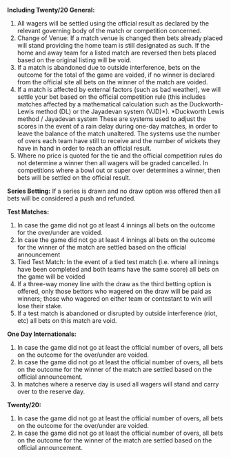 **Including Twenty/20**
**General:**

1. All wagers will be settled using the official result as declared by the relevant governing body of the match or competition concerned.
2. Change of Venue:
If a match venue is changed then bets already placed will stand providing the home team is still designated as such. If the home and away team for a listed match are reversed then bets placed based on the original listing will be void.
3. If a match is abandoned due to outside interference, bets on the outcome for the total of the game are voided, if no winner is declared from the official site all bets on the winner of the match are voided.
4. If a match is affected by external factors (such as bad weather), we will settle your bet based on the official competition rule (this includes matches affected by a mathematical calculation such as the Duckworth-Lewis method (DL) or the Jayadevan system (VJD)*).
*Duckworth Lewis method / Jayadevan system
These are systems used to adjust the scores in the event of a rain delay during one-day matches, in order to leave the balance of the match unaltered. The systems use the number of overs each team have still to receive and the number of wickets they have in hand in order to reach an official result.
5. Where no price is quoted for the tie and the official competition rules do not determine a winner then all wagers will be graded cancelled. In competitions where a bowl out or super over determines a winner, then bets will be settled on the official result.

**Series Betting:**
If a series is drawn and no draw option was offered then all bets will be considered a push and refunded.

**Test Matches:**

1. In case the game did not go at least 4 innings all bets on the outcome for the over/under are voided.
2. In case the game did not go at least 4 innings all bets on the outcome for the winner of the match are settled based on the official announcement
3. Tied Test Match:
In the event of a tied test match (i.e. where all innings have been completed and both teams have the same score) all bets on the game will be voided
4. If a three-way money line with the draw as the third betting option is offered, only those bettors who wagered on the draw will be paid as winners; those who wagered on either team or contestant to win will lose their stake.
5. If a test match is abandoned or disrupted by outside interference (riot, etc) all bets on this match are void.

**One Day Internationals:**

1. In case the game did not go at least the official number of overs, all bets on the outcome for the over/under are voided.
2. In case the game did not go at least the official number of overs, all bets on the outcome for the winner of the match are settled based on the official announcement.
3. In matches where a reserve day is used all wagers will stand and carry over to the reserve day.

**Twenty/20:**

1. In case the game did not go at least the official number of overs, all bets on the outcome for the over/under are voided.
2. In case the game did not go at least the official number of overs, all bets on the outcome for the winner of the match are settled based on the official announcement.
